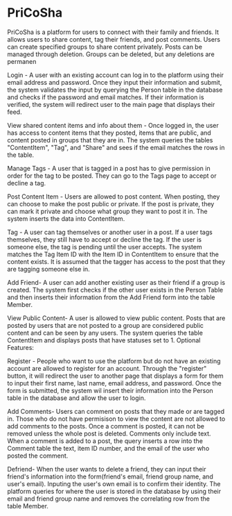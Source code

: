 # PriCoSha

PriCoSha is a platform for users to connect with their family and friends. It allows users to share content, tag their friends, and post comments. Users can create specified groups to share content privately. Posts can be managed through deletion. Groups can be deleted, but any deletions are permanen

Login - A user with an existing account can log in to the platform using their email address and password. Once they input their information and submit, the system validates the input by querying the Person table in the database and checks if the password and email matches. If their information is verified, the system will redirect user to the main page that displays their feed.

View shared content items and info about them - Once logged in, the user has access to content items that they posted, items that are public, and content posted in groups that they are in. The system queries the tables "ContentItem", "Tag", and "Share" and sees if the email matches the rows in the table.

Manage Tags - A user that is tagged in a post has to give permission in order for the tag to be posted. They can go to the Tags page to accept or decline a tag. 

Post Content Item - Users are allowed to post content. When posting, they can choose to make the post public or private. If the post is private, they can mark it private and choose what group they want to post it in. The system inserts the data into ContentItem. 

Tag - A user can tag themselves or another user in a post. If a user tags themselves, they still have to accept or decline the tag. If the user is someone else, the tag is pending until the user accepts. The system matches the Tag Item ID with the Item ID in ContentItem to ensure that the content exists. It is assumed that the tagger has access to the post that they are tagging someone else in. 

Add Friend- A user can add another existing user as their friend if a group is created. The system first checks if the other user exists in the Person Table and then inserts their information from the Add Friend form into the table Member. 



View Public Content-
A user is allowed to view public content. Posts that are posted by users that are not posted to a group are considered public content and can be seen by any users. The system queries the table ContentItem and displays posts that have statuses set to 1. 
Optional Features:

Register - People who want to use the platform but do not have an existing account are allowed to register for an account. Through the "register" button, it will redirect the user to another page that displays a form for them to input their first name, last name, email address, and password. Once the form is submitted, the system wil insert their information into the Person table in the database and allow the user to login.

Add Comments- Users can comment on posts that they made or are tagged in. Those who do not have permisison to view the content are not allowed to add comments to the posts. Once a comment is posted, it can not be removed unless the whole post is deleted. Comments only include text. When a comment is added to a post, the query inserts a row into the Comment table the text, item ID number, and the email of the user who posted the comment.

Defriend- When the user wants to delete a friend, they can input their friend's information into the form(friend's email, friend group name, and user's email). Inputing the user's own email is to confirm their identity. The platform queries for where the user is stored in the database by using their email and friend group name and removes the correlating row from the table Member.
